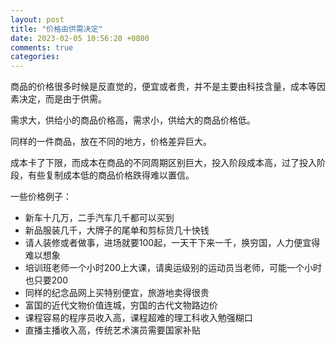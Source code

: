 ```yaml
---
layout: post
title: "价格由供需决定"
date: 2023-02-05 10:56:20 +0800
comments: true
categories:
---
```


商品的价格很多时候是反直觉的，便宜或者贵，并不是主要由科技含量，成本等因素决定，而是由于供需。

需求大，供给小的商品价格高，需求小，供给大的商品价格低。

同样的一件商品，放在不同的地方，价格差异巨大。

成本卡了下限，而成本在商品的不同周期区别巨大，投入阶段成本高，过了投入阶段，有些复制成本低的商品价格跌得难以置信。

一些价格例子：

- 新车十几万，二手汽车几千都可以买到
- 新品服装几千，大牌子的尾单和剪标货几十快钱
- 请人装修或者做事，进场就要100起，一天干下来一千，换穷国，人力便宜得难以想象
- 培训班老师一个小时200上大课，请奥运级别的运动员当老师，可能一个小时也只要200
- 同样的纪念品网上买特别便宜，旅游地卖得很贵
- 富国的近代文物价值连城，穷国的古代文物路边价
- 课程容易的程序员收入高，课程超难的理工科收入勉强糊口
- 直播主播收入高，传统艺术演员需要国家补贴

